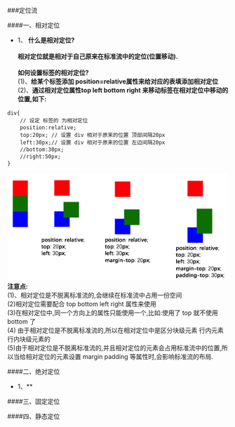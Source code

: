 ###定位流


####一、相对定位

- 1、 **什么是相对定位?** <br><br>**相对定位就是相对于自己原来在标准流中的定位(位置移动).**<br><br>**如何设置标签的相对定位?**<br> (1)、**给某个标签添加 position=relative属性来给对应的表填添加相对定位**<br>(2)、**通过相对定位属性top left bottom right 来移动标签在相对定位中移动的位置,如下:**
```
div{
    // 设定 标签的 为相对定位
    position:relative;
    top:20px; // 设置 div 相对于原来的位置 顶部间隔20px
    left:30px;// 设置 div 相对于原来的位置 左边间隔20px
    //bottom:30px;
    //right:50px;
}
```
![](/assets/Snip20180716_3.png)<br>
**注意点:**<br>(1)、相对定位是不脱离标准流的,会继续在标准流中占用一份空间<br>(2)相对定位需要配合 top bottom left right 属性来使用 <br> (3)在相对定位中,同一个方向上的属性只能使用一个,比如:使用了 top 就不使用bottom 了<br>(4) 由于相对定位是不脱离标准流的,所以在相对定位中是区分块级元素 行内元素  行内块级元素的<br>(5)由于相对定位是不脱离标准流的,并且相对定位的元素会占用标准流中的位置,所以当给相对定位的元素设置 margin padding  等属性时,会影响标准流的布局.


####二、绝对定位

- 1、**

####三、固定定位


####四、静态定位
